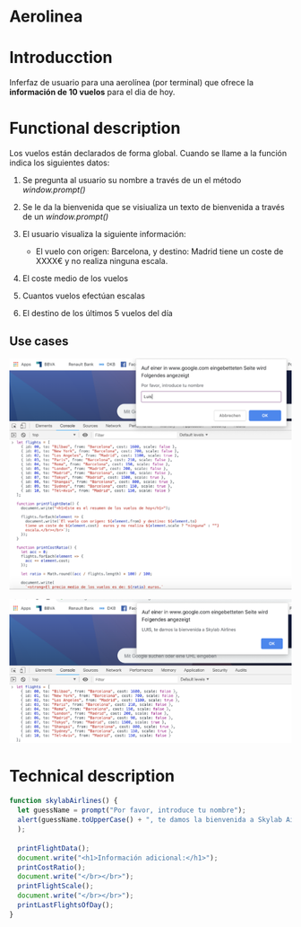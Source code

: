 Aerolinea
=========

# Introducction

Inferfaz de usuario para una aerolínea (por terminal) que ofrece la **información de 10 vuelos** para el dia de hoy.

# Functional description

Los vuelos están declarados de forma global. Cuando se llame a la función indica los siguientes datos:

1. Se pregunta al usuario su nombre a través de un el método *window.prompt()*

2. Se le da la bienvenida que se visiualiza un texto de bienvenida a través de un *window.prompt()*

3. El usuario visualiza la siguiente información: 

    * El vuelo con origen: Barcelona, y destino: Madrid tiene un coste de XXXX€ y no realiza ninguna escala.

4. El coste medio de los vuelos

5. Cuantos vuelos efectúan escalas

6. El destino de los últimos 5 vuelos del día 


## Use cases

![Nombre de usuario](images/nombre_usuario.png)

![Bienvenida usuario](images/bienvenida_usuario.png)



# Technical description

```javascript
function skylabAirlines() {
  let guessName = prompt("Por favor, introduce tu nombre");
  alert(guessName.toUpperCase() + ", te damos la bienvenida a Skylab Airlines"
  );

  printFlightData();
  document.write("<h1>Información adicional:</h1>");
  printCostRatio();
  document.write("</br></br>");
  printFlightScale();
  document.write("</br></br>");
  printLastFlightsOfDay();
}
```